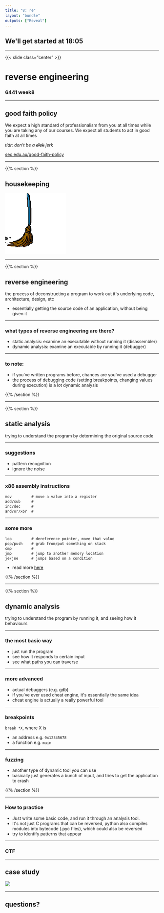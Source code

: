 ```yaml
---
title: "8: re"
layout: "bundle"
outputs: ["Reveal"]
---
```


## We'll get started at 18:05

---

{{< slide class="center" >}}
# reverse engineering
### 6441 week8

---

## good faith policy

We expect a high standard of professionalism from you at all times while you are taking any of our courses. We expect all students to act in good faith at all times

*tldr: don't be a ~~dick~~ jerk*

[sec.edu.au/good-faith-policy](https://sec.edu.au/good-faith-policy)

---

{{% section %}}

## housekeeping
![](assets/img/broom.gif)

---

{{% section %}}
## reverse engineering
the process of deconstructing a program to work out it's underlying code, architecture, design, etc

* essentially getting the source code of an application, without being given it

---

### what types of reverse engineering are there?
* static analysis: examine an executable without running it (disassembler)
* dynamic analysis: examine an executable by running it (debugger)

---

### to note:
* if you've written programs before, chances are you've used a debugger
* the process of debugging code (setting breakpoints, changing values during execution) is a lot dynamic analysis

{{% /section %}}

---

{{% section %}}

## static analysis
trying to understand the program by determining the original source code

---

### suggestions
* pattern recognition
* ignore the noise

---

### x86 assembly instructions
```
mov         # move a value into a register
add/sub     # 
inc/dec     # 
and/or/xor  # 
```

---

### some more
```
lea         # dereference pointer, move that value
pop/push    # grab from/put something on stack
cmp         # 
jmp         # jump to another memory location
je/jne      # jumps based on a condition
```

* read more [here](https://www.cs.virginia.edu/~evans/cs216/guides/x86.html)

{{% /section %}}

---

{{% section %}}

## dynamic analysis
trying to understand the program by running it, and seeing how it behaviours

---

### the most basic way
* just run the program
* see how it responds to certain input
* see what paths you can traverse

---

### more advanced
* actual debuggers (e.g. gdb)
* if you've ever used cheat engine, it's essentially the same idea
* cheat engine is actually a really powerful tool

---

### breakpoints
`break *X`, where X is
* an address e.g. `0x12345678`
* a function e.g. `main`

---

### fuzzing
* another type of dynamic tool you can use
* basically just generates a bunch of input, and tries to get the application to crash

{{% /section %}}

---

### How to practice
* Just write some basic code, and run it through an analysis tool.
* It's not just C programs that can be reversed, python also compiles modules into bytecode (.pyc files), which could also be reversed
* try to identify patterns that appear


---

### CTF

---

##  case study
![](assets/img/week8/)

---

## questions?
